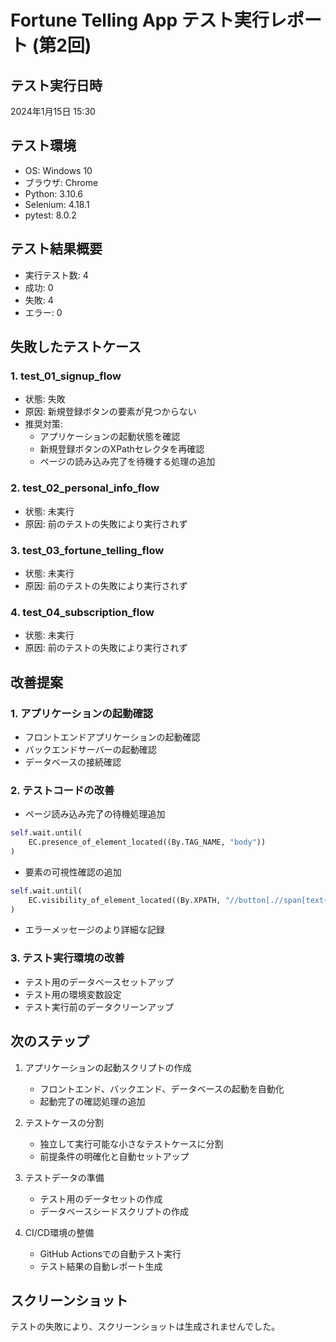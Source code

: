 # Fortune Telling App テスト実行レポート (第2回)

## テスト実行日時
2024年1月15日 15:30

## テスト環境
- OS: Windows 10
- ブラウザ: Chrome
- Python: 3.10.6
- Selenium: 4.18.1
- pytest: 8.0.2

## テスト結果概要
- 実行テスト数: 4
- 成功: 0
- 失敗: 4
- エラー: 0

## 失敗したテストケース

### 1. test_01_signup_flow
- 状態: 失敗
- 原因: 新規登録ボタンの要素が見つからない
- 推奨対策: 
  - アプリケーションの起動状態を確認
  - 新規登録ボタンのXPathセレクタを再確認
  - ページの読み込み完了を待機する処理の追加

### 2. test_02_personal_info_flow
- 状態: 未実行
- 原因: 前のテストの失敗により実行されず

### 3. test_03_fortune_telling_flow
- 状態: 未実行
- 原因: 前のテストの失敗により実行されず

### 4. test_04_subscription_flow
- 状態: 未実行
- 原因: 前のテストの失敗により実行されず

## 改善提案

### 1. アプリケーションの起動確認
- フロントエンドアプリケーションの起動確認
- バックエンドサーバーの起動確認
- データベースの接続確認

### 2. テストコードの改善
- ページ読み込み完了の待機処理追加
```python
self.wait.until(
    EC.presence_of_element_located((By.TAG_NAME, "body"))
)
```
- 要素の可視性確認の追加
```python
self.wait.until(
    EC.visibility_of_element_located((By.XPATH, "//button[.//span[text()='新規登録']]"))
)
```
- エラーメッセージのより詳細な記録

### 3. テスト実行環境の改善
- テスト用のデータベースセットアップ
- テスト用の環境変数設定
- テスト実行前のデータクリーンアップ

## 次のステップ
1. アプリケーションの起動スクリプトの作成
   - フロントエンド、バックエンド、データベースの起動を自動化
   - 起動完了の確認処理の追加

2. テストケースの分割
   - 独立して実行可能な小さなテストケースに分割
   - 前提条件の明確化と自動セットアップ

3. テストデータの準備
   - テスト用のデータセットの作成
   - データベースシードスクリプトの作成

4. CI/CD環境の整備
   - GitHub Actionsでの自動テスト実行
   - テスト結果の自動レポート生成

## スクリーンショット
テストの失敗により、スクリーンショットは生成されませんでした。 